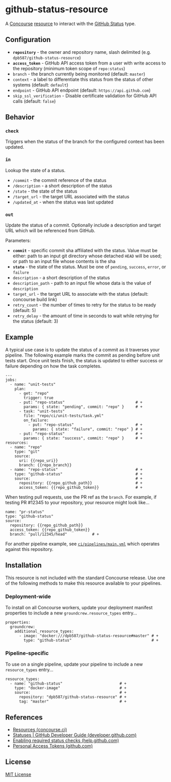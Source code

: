 # github-status-resource

A [Concourse](http://concourse.ci/) [resource](http://concourse.ci/resources.html) to interact with the [GitHub Status](https://developer.github.com/v3/repos/statuses/) type.


## Configuration

 * **`repository`** - the owner and repository name, slash delimited (e.g. `dpb587/github-status-resource`)
 * **`access_token`** - GitHub API access token from a user with write access to the repository (minimum token scope of `repo:status`)
 * `branch` - the branch currently being monitored (default: `master`)
 * `context` - a label to differentiate this status from the status of other systems (default: `default`)
 * `endpoint` - GitHub API endpoint (default: `https://api.github.com`)
 * `skip_ssl_verification` - Disable certificate validation for GitHub API calls (default: `false`)


## Behavior


### `check`

Triggers when the status of the branch for the configured context has been updated.


### `in`

Lookup the state of a status.

 * `/commit` - the commit reference of the status
 * `/description` - a short description of the status
 * `/state` - the state of the status
 * `/target_url` - the target URL associated with the status
 * `/updated_at` - when the status was last updated


### `out`

Update the status of a commit. Optionally include a description and target URL which will be referenced from GitHub.

Parameters:

 * **`commit`** - specific commit sha affiliated with the status. Value must be either: path to an input git directory whose detached `HEAD` will be used; or path to an input file whose contents is the sha
 * **`state`** - the state of the status. Must be one of `pending`, `success`, `error`, or `failure`
 * `description` - a short description of the status
 * `description_path` - path to an input file whose data is the value of `description`
 * `target_url` - the target URL to associate with the status (default: concourse build link)
 * `retry_count` - the number of times to retry for the status to be ready (default: 5)
 * `retry_delay` - the amount of time in seconds to wait while retrying for the status (default: 3)

## Example

A typical use case is to update the status of a commit as it traverses your pipeline. The following example marks the commit as pending before unit tests start. Once unit tests finish, the status is updated to either success or failure depending on how the task completes.

    ---
    jobs:
      - name: "unit-tests"
        plan:
          - get: "repo"
            trigger: true
          - put: "repo-status"                               # +
            params: { state: "pending", commit: "repo" }     # +
          - task: "unit-tests"
            file: "repo/ci/unit-tests/task.yml"
            on_failure:
              - put: "repo-status"                           # +
                params: { state: "failure", commit: "repo" } # +
          - put: "repo-status"                               # +
            params: { state: "success", commit: "repo" }     # +
    resources:
      - name: "repo"
        type: "git"
        source:
          uri: {{repo_uri}}
          branch: {{repo_branch}}
      - name: "repo-status"                                  # +
        type: "github-status"                                # +
        source:                                              # +
          repository: {{repo_github_path}}                   # +
          access_token: {{repo_github_token}}                # +

When testing pull requests, use the PR ref as the `branch`. For example, if testing PR #12345 to your repository, your resource might look like...

    name: "pr-status"
    type: "github-status"
    source:
      repository: {{repo_github_path}}
      access_token: {{repo_github_token}}
      branch: "pull/12345/head"           # +

For another pipeline example, see [`ci/pipelines/main.yml`](ci/pipelines/main.yml) which operates against this repository.


## Installation

This resource is not included with the standard Concourse release. Use one of the following methods to make this resource available to your pipelines.


### Deployment-wide

To install on all Concourse workers, update your deployment manifest properties to include a new `groundcrew.resource_types` entry...

    properties:
      groundcrew:
        additional_resource_types:
          - image: "docker:///dpb587/github-status-resource#master" # +
            type: "github-status"                                   # +


### Pipeline-specific

To use on a single pipeline, update your pipeline to include a new `resource_types` entry...

    resource_types:
      - name: "github-status"                         # +
        type: "docker-image"                          # +
        source:                                       # +
          repository: "dpb587/github-status-resource" # +
          tag: "master"                               # +


## References

 * [Resources (concourse.ci)](https://concourse.ci/resources.html)
 * [Statuses | GitHub Developer Guide (developer.github.com)](https://developer.github.com/v3/repos/statuses/)
 * [Enabling required status checks (help.github.com)](https://help.github.com/articles/enabling-required-status-checks/)
 * [Personal Access Tokens (github.com)](https://github.com/settings/tokens)


## License

[MIT License](./LICENSE)
